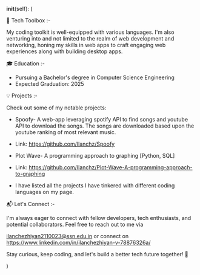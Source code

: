 __init__(self):
(



🚀 Tech Toolbox :-
  
My coding toolkit is well-equipped with various languages. I'm also 
venturing into and not limited to the realm of web development and networking, 
honing my skills in web apps to 
craft engaging web experiences along with building desktop apps.

🎓 Education :-

- Pursuing a Bachelor's degree in Computer Science Engineering
- Expected Graduation: 2025

💡 Projects :-

Check out some of my notable projects:

- Spoofy- A web-app leveraging spotify   API to find songs and youtube API to   download the songs. The songs are      downloaded based upon the youtube      ranking of most relevant music.

- Link:
  https://github.com/Ilanchz/Spoofy



- Plot Wave- A programming approach to graphing [Python, SQL]
- Link: https://github.com/Ilanchz/Plot-Wave-A-programming-approach-to-graphing


- I have listed all the projects I have tinkered with different coding languages on my page.


📬 Let's Connect :-

I'm always eager to connect with fellow developers, tech enthusiasts, and potential collaborators. 
Feel free to reach out to me via 

ilanchezhiyan2110023@ssn.edu.in or connect on
https://www.linkedin.com/in/ilanchezhiyan-v-78876326a/

Stay curious, keep coding, and let's build a better tech future together! 🌟


)
